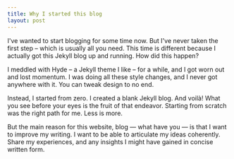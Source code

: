 ```yaml
---
title: Why I started this blog
layout: post
---
```

I've wanted to start blogging for some time now. But I've never taken the first step – which is usually all you need. This time is different because I actually got this Jekyll blog up and running. How did this happen?

I meddled with Hyde – a Jekyll theme I like – for a while, and I got worn out and lost momentum. I was doing all these style changes, and I never got anywhere with it. You can tweak design to no end.

Instead, I started from zero. I created a blank Jekyll blog. And voilà! What you see before your eyes is the fruit of that endeavor. Starting from scratch was the right path for me. Less is more.

But the main reason for this website, blog — what have you — is that I want to improve my writing. I want to be able to articulate my ideas coherently. Share my experiences, and any insights I might have gained in concise written form.
